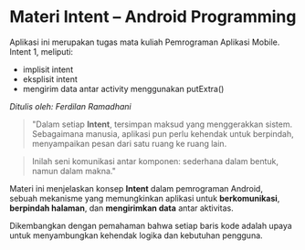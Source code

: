 # Materi Intent – Android Programming

Aplikasi ini merupakan tugas mata kuliah Pemrograman Aplikasi Mobile.
Intent 1, meliputi:
- implisit intent
- eksplisit intent
- mengirim data antar activity menggunakan putExtra()

_Ditulis oleh: Ferdilan Ramadhani_

> "Dalam setiap **Intent**, tersimpan maksud yang menggerakkan sistem.  
> Sebagaimana manusia, aplikasi pun perlu kehendak untuk berpindah,  
> menyampaikan pesan dari satu ruang ke ruang lain.  

> Inilah seni komunikasi antar komponen: sederhana dalam bentuk,  
> namun dalam makna."  

Materi ini menjelaskan konsep **Intent** dalam pemrograman Android,  
sebuah mekanisme yang memungkinkan aplikasi untuk **berkomunikasi**,  
**berpindah halaman**, dan **mengirimkan data** antar aktivitas.

Dikembangkan dengan pemahaman bahwa setiap baris kode adalah upaya  
untuk menyambungkan kehendak logika dan kebutuhan pengguna.
